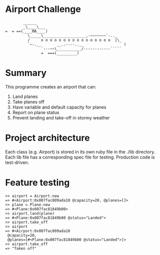 Airport Challenge
=================

```
        ______
        _\____\___
=  = ==(____MA____)
          \_____\___________________,-~~~~~~~`-.._
          /     o o o o o o o o o o o o o o o o  |\_
          `~-.__       __..----..__                  )
                `---~~\___________/------------`````
                =  ===(_________)

```

Summary
=================

This programme creates an airport that can:

1. Land planes
2. Take planes off
3. Have variable and default capacity for planes
4. Report on plane status
5. Prevent landing and take-off in stormy weather

Project architecture
=================
Each class (e.g. Airport) is stored in its own ruby file in the ./lib directory. Each lib file has a corresponding spec file for testing. Production code is test-driven.

Feature testing
=================
```
>> airport = Airport.new
=> #<Airport:0x007fac809ada10 @capacity=20, @planes=[]>
>> plane = Plane.new
=> #<Plane:0x007fac81849b00>
>> airport.land(plane)
=> #<Plane:0x007fac81849b00 @status="Landed">
>> airport.take_off
>> airport
=> #<Airport:0x007fac809ada10
 @capacity=20,
 @planes=[#<Plane:0x007fac81849b00 @status="Landed">]>
>> airport.take_off
=> "Taken off"
